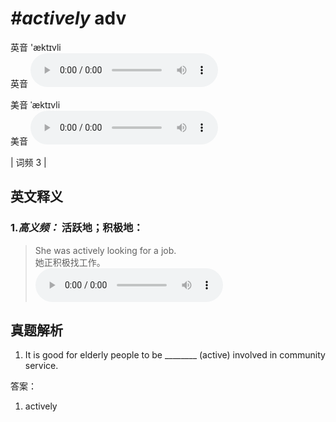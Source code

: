# ***\#actively*** adv
英音 'æktɪvli  
英音
<audio src="./media/actively-B.aac" controls="controls"></audio>

美音 ˈæktɪvli  
美音
<audio src="./media/actively.aac" controls="controls"></audio>



| 词频 3 |  

英文释义
---
### 1.*高义频：* **活跃地；积极地：**  

 > She was actively looking for a job.  
 > 她正积极找工作。    
<audio src="./media/1-actively.aac" controls="controls"></audio>


真题解析
---
1. It is good for elderly people to be ________ (active) involved in community service.  

答案：
1. actively  

